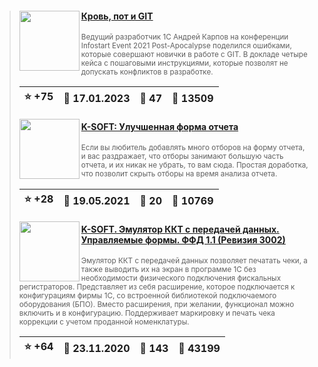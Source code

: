 ﻿<div id="infostart_posts">


> <img src="https://infostart.ru/upload/iblock/b85/b850adc38f0223dec437ee965d76b996.jpg?548086b8-00be-4cda-b935-e2b70c57d53a" width="96" align="left"> 
> <h4 style="color: white;"><a href="https://infostart.ru/1c/articles/1791661/">Кровь, пот и GIT</a></h4>
> <small>Ведущий разработчик 1С Андрей Карпов на конференции Infostart Event 2021 Post-Apocalypse поделился ошибками, которые совершают новички в работе с GIT. В докладе четыре кейса с пошаговыми инструкциями, которые позволят не допускать конфликтов в разработке.</small>  
> <br clear="left">
>
> | :star: +75 |  :calendar: 17.01.2023 |  :speech_balloon: 47 |  :eyes: 13509 |
>  |-|-|-|-|  
> <img src="https://infostart.ru/upload/iblock/895/8950604280118c383a1e0c5aaae4997d.png?c1887a99-2fa7-4645-8537-448f5b0bb229" width="96" align="left"> 
> <h4 style="color: white;"><a href="https://infostart.ru/1c/reports/1443392/">K-SOFT: Улучшенная форма отчета</a></h4>
> <small>Если вы любитель добавлять много отборов на форму отчета, и вас раздражает, что отборы занимают большую часть отчета, и их никак не убрать, то вам сюда. Простая доработка, что позволит скрыть отборы на время анализа отчета.</small>  
> <br clear="left">
>
> | :star: +28 |  :calendar: 19.05.2021 |  :speech_balloon: 20 |  :eyes: 10769 |
>  |-|-|-|-|  
> <img src="https://infostart.ru/upload/iblock/559/559d4aa039272b01571b0364ec0dbe46.png?d1e571b3-846c-4e8c-af97-e16f75b3316d" width="96" align="left"> 
> <h4 style="color: white;"><a href="https://infostart.ru/1c/tools/1330826/">K-SOFT. Эмулятор ККТ с передачей данных. Управляемые формы. ФФД 1.1 (Ревизия 3002)</a></h4>
> <small>Эмулятор ККТ с передачей данных позволяет печатать чеки, а также выводить их на экран в программе 1С без необходимости физического подключения фискальных регистраторов. Представляет из себя расширение, которое подключается к конфигурациям фирмы 1С, со встроенной библиотекой подключаемого оборудования (БПО). Вместо расширения, при желании, функционал можно включить и в конфигурацию. Поддерживает маркировку и печать чека коррекции с учетом проданной номенклатуры.</small>  
> <br clear="left">
>
> | :star: +64 |  :calendar: 23.11.2020 |  :speech_balloon: 143 |  :eyes: 43199 |
>  |-|-|-|-|  
</div>
